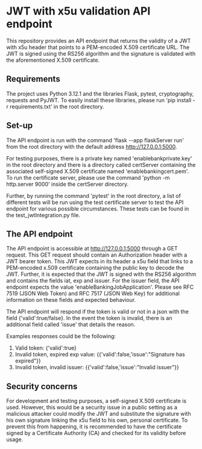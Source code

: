 # JWT with x5u validation API endpoint

This repository provides an API endpoint that returns the validity of a JWT with x5u header that points to a PEM-encoded X.509 certificate URL. The JWT is signed using the RS256 algorithm and the signature is validated with the aforementioned X.509 certificate.

## Requirements
The project uses Python 3.12.1 and the libraries Flask, pytest, cryptography, requests and PyJWT. To easily install these libraries, please run 'pip install -r requirements.txt' in the root directory.

## Set-up
The API endpoint is run with the command 'flask --app flaskServer run' from the root directory with the default address http://127.0.0.1:5000.

For testing purposes, there is a private key named 'enablebankprivate.key' in the root directory and there is a directory called certServer containing the associated self-signed X.509 certificate named 'enablebankingcert.pem'. To run the certificate server, please use the command 'python -m http.server 9000' inside  the certServer directory.

Further, by running the command 'pytest' in the root directory, a list of different tests will be run using the test certificate server to test the API endpoint for various possible circumstances. These tests can be found in the test_jwtIntegration.py file.

## The API endpoint
The API endpoint is accessible at http://127.0.0.1:5000 through a GET request. This GET request should contain an Authorization header with a JWT bearer token. This JWT expects in its header a x5u field that links to a PEM-encoded x.509 certificate containing the public key to decode the JWT. Further, it is expected that the JWT is signed with the RS256 algorithm and contains the fields iat, exp and issuer. For the issuer field, the API endpoint expects the value 'enableBankingJobApplication'. Please see RFC 7519 (JSON Web Token) and RFC 7517 (JSON Web Key) for additional information on these fields and expected behaviour. 

The API endpoint will respond if the token is valid or not in a json with the field {'valid':true/false}. In the event the token is invalid, there is an additional field called 'issue' that details the reason.

Examples responses could be the following:
1. Valid token:
{'valid':true}
2. Invalid token, expired exp value:
{{'valid':false,'issue':"Signature has expired"}}
3. Invalid token, invalid issuer:
{{'valid':false,'issue':"Invalid issuer"}}

## Security concerns
For development and testing purposes, a self-signed X.509 certificate is used. However, this would be a security issue in a public setting as a malicious attacker could modify the JWT and substitute the signature with his own signature linking the x5u field to his own, personal certificate. To prevent this from happening, it is recommended to have the certificate signed by a Certificate Authority (CA) and checked for its validity before usage.
